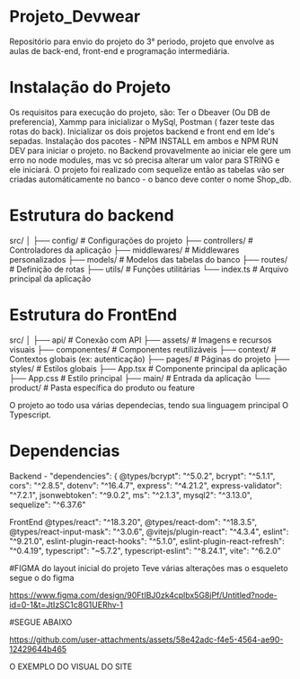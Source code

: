 # Projeto_Devwear
Repositório para envio do projeto do 3° periodo, projeto que envolve as aulas de back-end, front-end e programação intermediária.

# Instalação do Projeto
Os requisitos para execução do projeto, são: Ter o Dbeaver (Ou DB de preferencia), Xammp para inicializar o MySql, Postman ( fazer teste das rotas do back). Inicializar os dois projetos
backend e front end em Ide's sepadas. Instalação dos pacotes - NPM INSTALL em ambos e NPM RUN DEV para iniciar o projeto. no Backend provavelmente ao iniciar ele gere um erro no node modules, mas vc só precisa alterar um valor para STRING e ele
iniciará.
O projeto foi realizado com sequelize então as tabelas vão ser criadas automáticamente no banco - o banco deve conter o nome Shop_db.



# Estrutura do backend
src/
│
├── config/        # Configurações do projeto
├── controllers/   # Controladores da aplicação
├── middlewares/   # Middlewares personalizados
├── models/        # Modelos das tabelas do banco
├── routes/        # Definição de rotas
├── utils/         # Funções utilitárias
└── index.ts       # Arquivo principal da aplicação

# Estrutura do FrontEnd

src/
│
├── api/           # Conexão com API
├── assets/        # Imagens e recursos visuais
├── componentes/   # Componentes reutilizáveis
├── context/       # Contextos globais (ex: autenticação)
├── pages/         # Páginas do projeto
├── styles/        # Estilos globais
├── App.tsx        # Componente principal da aplicação
├── App.css        # Estilo principal
├── main/          # Entrada da aplicação
└── product/       # Pasta específica do produto ou feature


O projeto ao todo usa várias dependecias, tendo sua linguagem principal O Typescript.

# Dependencias

Backend - 
"dependencies": {
@types/bcrypt": "^5.0.2",
bcrypt": "^5.1.1",
cors": "^2.8.5",
dotenv": "^16.4.7",
express": "^4.21.2",
express-validator": "^7.2.1",
jsonwebtoken": "^9.0.2",
ms": "^2.1.3",
mysql2": "^3.13.0",
sequelize": "^6.37.6"




FrontEnd
@types/react": "^18.3.20",
@types/react-dom": "^18.3.5",
@types/react-input-mask": "^3.0.6",
@vitejs/plugin-react": "^4.3.4",
eslint": "^9.21.0",
eslint-plugin-react-hooks": "^5.1.0",
eslint-plugin-react-refresh": "^0.4.19",
typescript": "~5.7.2",
typescript-eslint": "^8.24.1",
vite": "^6.2.0"


#FIGMA do layout inicial do projeto
Teve várias alterações mas o esqueleto segue o do figma

https://www.figma.com/design/90FtIBJ0zk4cplbx5G8jPf/Untitled?node-id=0-1&t=JtIzSC1c8G1UERhv-1


#SEGUE ABAIXO

https://github.com/user-attachments/assets/58e42adc-f4e5-4564-ae90-12429644b465

 O EXEMPLO DO VISUAL DO SITE



